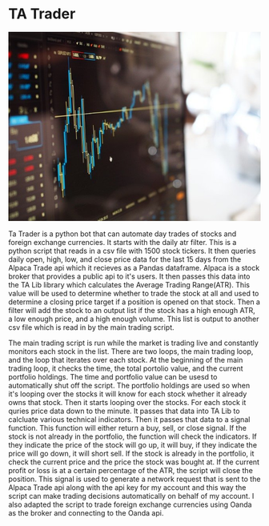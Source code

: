 # TA Trader

![IMAGE_ALT](ta-trader.jpg)

Ta Trader is a python bot that can automate day trades of stocks and foreign exchange currencies. It starts with the daily atr filter. This is a python script that reads in a csv file with 1500 stock tickers. It then queries daily open, high, low, and close price data for the last 15 days from the Alpaca Trade api which it recieves as a Pandas dataframe. Alpaca is a stock broker that provides a public api to it's users. It then passes this data into the TA Lib library which calculates the Average Trading Range(ATR). This value will be used to determine whether to trade the stock at all and used to determine a closing price target if a position is opened on that stock. Then a filter will add the stock to an output list if the stock has a high enough ATR, a low enough price, and a high enough volume. This list is output to another csv file which is read in by the main trading script.

 The main trading script is run while the market is trading live and constantly monitors each stock in the list. There are two loops, the main trading loop, and the loop that iterates over each stock. At the beginning of the main trading loop, it checks the time, the total portolio value, and the current portfolio holdings. The time and portfolio value can be usesd to automatically shut off the script. The portfolio holdings are used so when it's looping over the stocks it will know for each stock whether  it already owns that stock. Then it starts looping over the stocks. For each stock it quries price data down to the minute. It passes that data into TA Lib to calcluate various technical indicators. Then it passes that data to a signal function. This function will either return a buy, sell, or close signal. If the stock is not already in the portfolio, the function will check the indicators. If they indicate the price of the stock will go up, it will buy, if they indicate the price will go down, it will short sell. If the stock is already in the portfolio, it check the current price and the price the stock was bought at. If the current profit or loss is at a certain percentage of the ATR, the script will close the position. This signal is used to generate a network request that is sent to the Alpaca Trade api along with the api key for my account and this way the script can make trading decisions automatically on behalf of my account. I also adapted the script to trade foreign exchange currencies using Oanda as the broker and connecting to the Oanda api. 